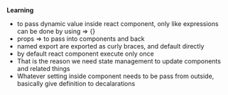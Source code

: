 **Learning**

- to pass dynamic value inside react component, only like expressions can be done by using => {}
- props => to pass into components and back
- named export are exported as curly braces, and default directly
- by default react component execute only once
- That is the reason we need state management to update components and related things
- Whatever setting inside component needs to be pass from outside, basically give definition to decalarations

